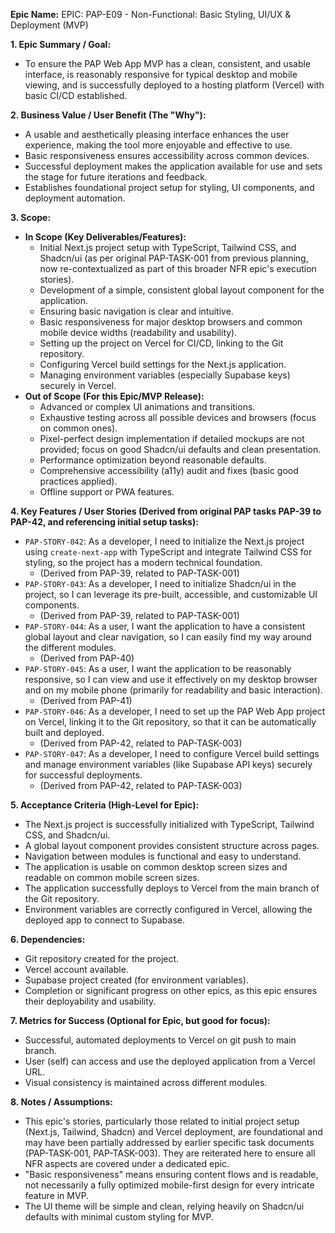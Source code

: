 **Epic Name:** EPIC: PAP-E09 - Non-Functional: Basic Styling, UI/UX & Deployment (MVP)

**1. Epic Summary / Goal:**
   * To ensure the PAP Web App MVP has a clean, consistent, and usable interface, is reasonably responsive for typical desktop and mobile viewing, and is successfully deployed to a hosting platform (Vercel) with basic CI/CD established.

**2. Business Value / User Benefit (The "Why"):**
   * A usable and aesthetically pleasing interface enhances the user experience, making the tool more enjoyable and effective to use.
   * Basic responsiveness ensures accessibility across common devices.
   * Successful deployment makes the application available for use and sets the stage for future iterations and feedback.
   * Establishes foundational project setup for styling, UI components, and deployment automation.

**3. Scope:**
   * **In Scope (Key Deliverables/Features):**
        * Initial Next.js project setup with TypeScript, Tailwind CSS, and Shadcn/ui (as per original PAP-TASK-001 from previous planning, now re-contextualized as part of this broader NFR epic's execution stories).
        * Development of a simple, consistent global layout component for the application.
        * Ensuring basic navigation is clear and intuitive.
        * Basic responsiveness for major desktop browsers and common mobile device widths (readability and usability).
        * Setting up the project on Vercel for CI/CD, linking to the Git repository.
        * Configuring Vercel build settings for the Next.js application.
        * Managing environment variables (especially Supabase keys) securely in Vercel.
   * **Out of Scope (For this Epic/MVP Release):**
        * Advanced or complex UI animations and transitions.
        * Exhaustive testing across all possible devices and browsers (focus on common ones).
        * Pixel-perfect design implementation if detailed mockups are not provided; focus on good Shadcn/ui defaults and clean presentation.
        * Performance optimization beyond reasonable defaults.
        * Comprehensive accessibility (a11y) audit and fixes (basic good practices applied).
        * Offline support or PWA features.

**4. Key Features / User Stories (Derived from original PAP tasks PAP-39 to PAP-42, and referencing initial setup tasks):**
   * `PAP-STORY-042`: As a developer, I need to initialize the Next.js project using `create-next-app` with TypeScript and integrate Tailwind CSS for styling, so the project has a modern technical foundation.
     * (Derived from PAP-39, related to PAP-TASK-001)
   * `PAP-STORY-043`: As a developer, I need to initialize Shadcn/ui in the project, so I can leverage its pre-built, accessible, and customizable UI components.
     * (Derived from PAP-39, related to PAP-TASK-001)
   * `PAP-STORY-044`: As a user, I want the application to have a consistent global layout and clear navigation, so I can easily find my way around the different modules.
     * (Derived from PAP-40)
   * `PAP-STORY-045`: As a user, I want the application to be reasonably responsive, so I can view and use it effectively on my desktop browser and on my mobile phone (primarily for readability and basic interaction).
     * (Derived from PAP-41)
   * `PAP-STORY-046`: As a developer, I need to set up the PAP Web App project on Vercel, linking it to the Git repository, so that it can be automatically built and deployed.
     * (Derived from PAP-42, related to PAP-TASK-003)
   * `PAP-STORY-047`: As a developer, I need to configure Vercel build settings and manage environment variables (like Supabase API keys) securely for successful deployments.
     * (Derived from PAP-42, related to PAP-TASK-003)

**5. Acceptance Criteria (High-Level for Epic):**
   * The Next.js project is successfully initialized with TypeScript, Tailwind CSS, and Shadcn/ui.
   * A global layout component provides consistent structure across pages.
   * Navigation between modules is functional and easy to understand.
   * The application is usable on common desktop screen sizes and readable on common mobile screen sizes.
   * The application successfully deploys to Vercel from the main branch of the Git repository.
   * Environment variables are correctly configured in Vercel, allowing the deployed app to connect to Supabase.

**6. Dependencies:**
   * Git repository created for the project.
   * Vercel account available.
   * Supabase project created (for environment variables).
   * Completion or significant progress on other epics, as this epic ensures their deployability and usability.

**7. Metrics for Success (Optional for Epic, but good for focus):**
   * Successful, automated deployments to Vercel on git push to main branch.
   * User (self) can access and use the deployed application from a Vercel URL.
   * Visual consistency is maintained across different modules.

**8. Notes / Assumptions:**
   * This epic's stories, particularly those related to initial project setup (Next.js, Tailwind, Shadcn) and Vercel deployment, are foundational and may have been partially addressed by earlier specific task documents (PAP-TASK-001, PAP-TASK-003). They are reiterated here to ensure all NFR aspects are covered under a dedicated epic.
   * "Basic responsiveness" means ensuring content flows and is readable, not necessarily a fully optimized mobile-first design for every intricate feature in MVP.
   * The UI theme will be simple and clean, relying heavily on Shadcn/ui defaults with minimal custom styling for MVP.
